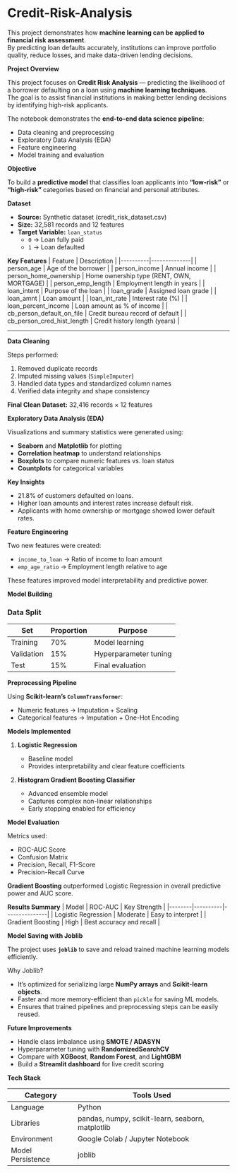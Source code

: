 # Credit-Risk-Analysis

This project demonstrates how **machine learning can be applied to financial risk assessment**.  
By predicting loan defaults accurately, institutions can improve portfolio quality, reduce losses, and make data-driven lending decisions.

**Project Overview**

This project focuses on **Credit Risk Analysis** — predicting the likelihood of a borrower defaulting on a loan using **machine learning techniques**.  
The goal is to assist financial institutions in making better lending decisions by identifying high-risk applicants.

The notebook demonstrates the **end-to-end data science pipeline**:
- Data cleaning and preprocessing  
- Exploratory Data Analysis (EDA)  
- Feature engineering  
- Model training and evaluation

**Objective**

To build a **predictive model** that classifies loan applicants into **“low-risk”** or **“high-risk”** categories based on financial and personal attributes.

**Dataset**

- **Source:** Synthetic dataset (credit_risk_dataset.csv)  
- **Size:** 32,581 records and 12 features  
- **Target Variable:** `loan_status`  
  - `0` → Loan fully paid  
  - `1` → Loan defaulted  

**Key Features**
| Feature | Description |
|----------|--------------|
| person_age | Age of the borrower |
| person_income | Annual income |
| person_home_ownership | Home ownership type (RENT, OWN, MORTGAGE) |
| person_emp_length | Employment length in years |
| loan_intent | Purpose of the loan |
| loan_grade | Assigned loan grade |
| loan_amnt | Loan amount |
| loan_int_rate | Interest rate (%) |
| loan_percent_income | Loan amount as % of income |
| cb_person_default_on_file | Credit bureau record of default |
| cb_person_cred_hist_length | Credit history length (years) |

---
**Data Cleaning**

Steps performed:
1. Removed duplicate records  
2. Imputed missing values (`SimpleImputer`)  
3. Handled data types and standardized column names  
4. Verified data integrity and shape consistency  

**Final Clean Dataset:** 32,416 records × 12 features

**Exploratory Data Analysis (EDA)**

Visualizations and summary statistics were generated using:
- **Seaborn** and **Matplotlib** for plotting  
- **Correlation heatmap** to understand relationships  
- **Boxplots** to compare numeric features vs. loan status  
- **Countplots** for categorical variables  

**Key Insights**
- 21.8% of customers defaulted on loans.  
- Higher loan amounts and interest rates increase default risk.  
- Applicants with home ownership or mortgage showed lower default rates.  

**Feature Engineering**

Two new features were created:
- `income_to_loan` → Ratio of income to loan amount  
- `emp_age_ratio` → Employment length relative to age  

These features improved model interpretability and predictive power.

**Model Building**

### Data Split
| Set | Proportion | Purpose |
|------|-------------|----------|
| Training | 70% | Model learning |
| Validation | 15% | Hyperparameter tuning |
| Test | 15% | Final evaluation |

**Preprocessing Pipeline**

Using **Scikit-learn’s `ColumnTransformer`**:
- Numeric features → Imputation + Scaling  
- Categorical features → Imputation + One-Hot Encoding  

**Models Implemented**

1. **Logistic Regression**
   - Baseline model
   - Provides interpretability and clear feature coefficients  

2. **Histogram Gradient Boosting Classifier**
   - Advanced ensemble model
   - Captures complex non-linear relationships
   - Early stopping enabled for efficiency  

**Model Evaluation**

Metrics used:
- ROC-AUC Score  
- Confusion Matrix  
- Precision, Recall, F1-Score  
- Precision-Recall Curve  

**Gradient Boosting** outperformed Logistic Regression in overall predictive power and AUC score.


**Results Summary**
| Model | ROC-AUC | Key Strength |
|--------|----------|---------------|
| Logistic Regression | Moderate | Easy to interpret |
| Gradient Boosting | High | Best accuracy and recall |

**Model Saving with Joblib**

The project uses **`joblib`** to save and reload trained machine learning models efficiently.

Why Joblib?
- It’s optimized for serializing large **NumPy arrays** and **Scikit-learn objects**.  
- Faster and more memory-efficient than `pickle` for saving ML models.  
- Ensures that trained pipelines and preprocessing steps can be easily reused.

**Future Improvements**

- Handle class imbalance using **SMOTE / ADASYN**  
- Hyperparameter tuning with **RandomizedSearchCV**  
- Compare with **XGBoost**, **Random Forest**, and **LightGBM**  
- Build a **Streamlit dashboard** for live credit scoring  

**Tech Stack**

| Category | Tools Used |
|-----------|-------------|
| Language | Python |
| Libraries | pandas, numpy, scikit-learn, seaborn, matplotlib |
| Environment | Google Colab / Jupyter Notebook |
| Model Persistence | joblib |

